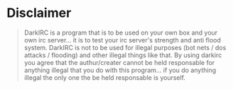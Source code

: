 # Disclaimer
> DarkIRC is a program that is to be used on your own box and your own irc server... it is to test your
irc server's strength and anti flood system. DarkIRC is not to be used for illegal purposes (bot nets / dos attacks / flooding)
and other illegal things like that. By using darkirc you agree that the authur/creater cannot be held responsable for anything illegal
that you do with this program...  if you do anything illegal the only one the be held responsable is yourself.

